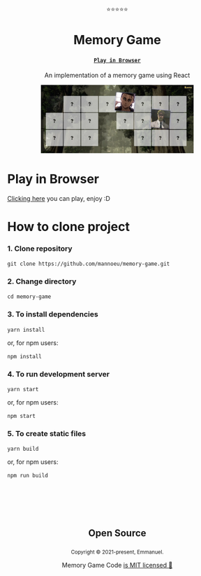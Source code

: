 <p align="center">⭐⭐⭐⭐⭐</p>
<h1 align="center">Memory Game</h1>
<h4 align="center"><a href="https://lakscastro.github.io/snake-game"><code>Play in Browser</code></a></h4>
<p align="center">An implementation of a memory game using React</p>

<p align="center">
  <img src="./src/assets/printscreen.webp" width="350">
</p>

# Play in Browser

[Clicking here](https://memory-game-snk.netlify.app/) you can play, enjoy :D

# How to clone project

### 1. Clone repository

```
git clone https://github.com/mannoeu/memory-game.git
```

### 2. Change directory

```
cd memory-game
```

### 3. To install dependencies

```
yarn install
```

or, for npm users:

```
npm install
```

### 4. To run development server

```
yarn start
```

or, for npm users:

```
npm start
```

### 5. To create static files

```
yarn build
```

or, for npm users:

```
npm run build
```

<br>
<br>
<br>
<br>

<h2 align="center">
  Open Source
</h2>
<p align="center">
  <sub>Copyright © 2021-present, Emmanuel.</sub>
</p>
<p align="center">Memory Game Code <a href="https://github.com/mannoeu/memory-game/blob/main/LICENSE">is MIT licensed 💖</a></p>
